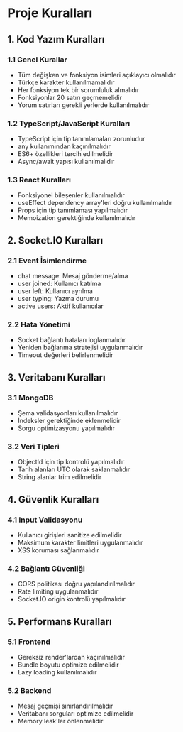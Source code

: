# Proje Kuralları

## 1. Kod Yazım Kuralları

### 1.1 Genel Kurallar
- Tüm değişken ve fonksiyon isimleri açıklayıcı olmalıdır
- Türkçe karakter kullanılmamalıdır
- Her fonksiyon tek bir sorumluluk almalıdır
- Fonksiyonlar 20 satırı geçmemelidir
- Yorum satırları gerekli yerlerde kullanılmalıdır

### 1.2 TypeScript/JavaScript Kuralları
- TypeScript için tip tanımlamaları zorunludur
- any kullanımından kaçınılmalıdır
- ES6+ özellikleri tercih edilmelidir
- Async/await yapısı kullanılmalıdır

### 1.3 React Kuralları
- Fonksiyonel bileşenler kullanılmalıdır
- useEffect dependency array'leri doğru kullanılmalıdır
- Props için tip tanımlaması yapılmalıdır
- Memoization gerektiğinde kullanılmalıdır

## 2. Socket.IO Kuralları

### 2.1 Event İsimlendirme
- chat message: Mesaj gönderme/alma
- user joined: Kullanıcı katılma
- user left: Kullanıcı ayrılma
- user typing: Yazma durumu
- active users: Aktif kullanıcılar

### 2.2 Hata Yönetimi
- Socket bağlantı hataları loglanmalıdır
- Yeniden bağlanma stratejisi uygulanmalıdır
- Timeout değerleri belirlenmelidir

## 3. Veritabanı Kuralları

### 3.1 MongoDB
- Şema validasyonları kullanılmalıdır
- İndeksler gerektiğinde eklenmelidir
- Sorgu optimizasyonu yapılmalıdır

### 3.2 Veri Tipleri
- ObjectId için tip kontrolü yapılmalıdır
- Tarih alanları UTC olarak saklanmalıdır
- String alanlar trim edilmelidir

## 4. Güvenlik Kuralları

### 4.1 Input Validasyonu
- Kullanıcı girişleri sanitize edilmelidir
- Maksimum karakter limitleri uygulanmalıdır
- XSS koruması sağlanmalıdır

### 4.2 Bağlantı Güvenliği
- CORS politikası doğru yapılandırılmalıdır
- Rate limiting uygulanmalıdır
- Socket.IO origin kontrolü yapılmalıdır

## 5. Performans Kuralları

### 5.1 Frontend
- Gereksiz render'lardan kaçınılmalıdır
- Bundle boyutu optimize edilmelidir
- Lazy loading kullanılmalıdır

### 5.2 Backend
- Mesaj geçmişi sınırlandırılmalıdır
- Veritabanı sorguları optimize edilmelidir
- Memory leak'ler önlenmelidir 